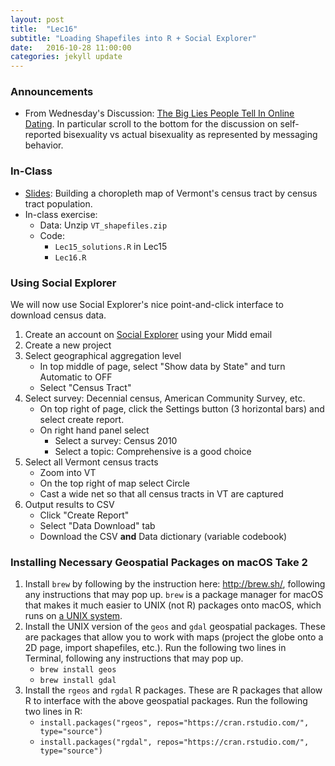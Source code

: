 ```yaml
---
layout: post
title:  "Lec16"
subtitle: "Loading Shapefiles into R + Social Explorer"
date:   2016-10-28 11:00:00
categories: jekyll update
---
```




### Announcements

* From Wednesday's Discussion: [The Big Lies People Tell In Online Dating](https://blog.okcupid.com/index.php/the-biggest-lies-in-online-dating/). 
In particular scroll to the bottom for the discussion on self-reported 
bisexuality vs actual bisexuality as represented by messaging behavior.





### In-Class

* <a href = "http://htmlpreview.github.io/?https://raw.githubusercontent.com/2016-09-Middlebury-Data-Science/Topics/master/Lec16%20Loading%20Shapefiles%20into%20R/Lec16.html"
target = "_blank">Slides</a>: Building a choropleth map of Vermont's census tract by census tract population.
* In-class exercise:
    + Data: Unzip `VT_shapefiles.zip`
    + Code:
        + `Lec15_solutions.R` in Lec15
        + `Lec16.R`





### Using Social Explorer

We will now use Social Explorer's nice point-and-click interface to download
census data.

1. Create an account on <a href = "http://www.socialexplorer.com/" target = "_blank">Social Explorer</a> using your Midd email
1. Create a new project
1. Select geographical aggregation level
    + In top middle of page, select "Show data by State" and turn Automatic to OFF
    + Select "Census Tract"
1. Select survey: Decennial census, American Community Survey, etc.
    + On top right of page, click the Settings button (3 horizontal bars) and select create report. 
    + On right hand panel select
        + Select a survey: Census 2010
        + Select a topic: Comprehensive is a good choice
1. Select all Vermont census tracts
    + Zoom into VT
    + On the top right of map select Circle
    + Cast a wide net so that all census tracts in VT are captured
1. Output results to CSV
    + Click "Create Report" 
    + Select "Data Download" tab
    + Download the CSV **and** Data dictionary (variable codebook)





### Installing Necessary Geospatial Packages on macOS Take 2

1. Install `brew` by following by the instruction here: <http://brew.sh/>,
following any instructions that may pop up. `brew` is a package manager for
macOS that makes it much easier to UNIX (not R) packages onto macOS, which runs
on <a href = "https://www.youtube.com/watch?v=dxIPcbmo1_U" target =
"_blank">a UNIX system</a>.
1. Install the UNIX version of the `geos` and `gdal` geospatial packages. These
are packages that allow you to work with maps (project the globe onto a 2D page,
import shapefiles, etc.). Run the following two lines in Terminal,
following any instructions that may pop up.
    + `brew install geos`
    + `brew install gdal`
1. Install the `rgeos` and `rgdal` R packages. These are R packages that allow R
to interface with the above geospatial packages. Run the following two lines in R:
    + `install.packages("rgeos", repos="https://cran.rstudio.com/", type="source")`
    + `install.packages("rgdal", repos="https://cran.rstudio.com/", type="source")`
